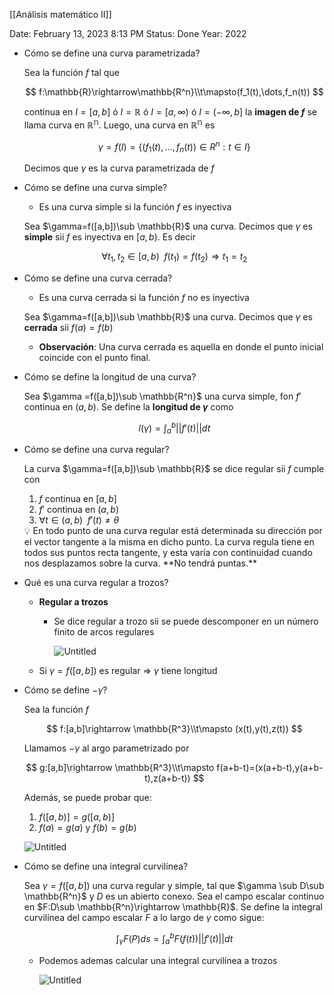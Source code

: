 [[Análisis matemático II]]

Date: February 13, 2023 8:13 PM
Status: Done
Year: 2022

- Cómo se define una curva parametrizada?
    
    Sea la función $f$ tal que
    
    $$
    f:\mathbb{R}\rightarrow\mathbb{R^n}\\t\mapsto(f_1(t),\dots,f_n(t)) 
    $$
    
     continua en $I=[a,b]$ ó $I=\mathbb{R}$ ó  $I=[a,\infty)$ ó $I=(-\infty,b]$ la **imagen de $f$** se llama curva en $\mathbb{R^n}$. Luego, una curva en $\mathbb{R^n}$ es
    
    $$
    \gamma=f(I)=\{(f_1(t),\dots,f_n(t))\in R^n:t\in I\}
    $$
    
    Decimos que $\gamma$ es la curva parametrizada de $f$
    
- Cómo se define una curva simple?
    - Es una curva simple si la función $f$ es inyectiva
    
    Sea $\gamma=f([a,b])\sub \mathbb{R}$ una curva. Decimos que $\gamma$ es **simple** sii $f$ es inyectiva en $[a,b)$. Es decir
    
    $$
    \forall t_1,t_2\in[a,b)\enspace f(t_1)=f(t_2)\Rightarrow t_1=t_2
    $$
    
- Cómo se define una curva cerrada?
    - Es una curva cerrada si la función $f$ no es inyectiva
    
    Sea $\gamma=f([a,b])\sub \mathbb{R}$ una curva. Decimos que $\gamma$ es **cerrada** sii $f(a)=f(b)$
    
    - **Observación**: Una curva cerrada es aquella en donde el punto inicial coincide con el punto final.

- Cómo se define la longitud de una curva?
    
    Sea $\gamma =f([a,b])\sub \mathbb{R^n}$ una curva simple, fon $f'$ continua en $(a,b)$. Se define la **longitud de $\gamma$** como 
    
    $$
    l(\gamma)=\int_a^b ||f'(t)||dt
    $$
    
- Cómo se define una curva regular?
    
    La curva $\gamma=f([a,b])\sub \mathbb{R}$ se dice regular sii $f$ cumple con 
    
    1. $f$ continua en $[a,b]$
    2. $f'$ continua en $(a,b)$
    3.  $\forall t\in (a,b)\enspace f'(t) \neq \theta$
    
    <aside>
    💡 En todo punto de una curva regular está determinada su dirección por el vector tangente a la misma en dicho punto. La curva regula tiene en todos sus puntos recta tangente, y esta varía con continuidad cuando nos desplazamos sobre la curva. **No tendrá puntas.**
    
    </aside>
    
- Qué es una curva regular a trozos?
    - **Regular a trozos**
        - Se dice regular a trozo sii se puede descomponer en un número finito de arcos regulares
            
            ![Untitled](Images/Integrales%20curvilíneas%20en%20campos%20escalares/Untitled.png)
            
    - Si $\gamma =f([a,b])$ es regular $\Rightarrow$ $\gamma$ tiene longitud

- Cómo se define $-\gamma$?
    
    Sea la función $f$
    
    $$
    f:[a,b]\rightarrow \mathbb{R^3}\\t\mapsto (x(t),y(t),z(t))
    $$
    
    Llamamos $-\gamma$ al argo parametrizado por 
    
    $$
    g:[a,b]\rightarrow \mathbb{R^3}\\t\mapsto f(a+b-t)=(x(a+b-t),y(a+b-t),z(a+b-t))
    $$
    
    Además, se puede probar que:
    
    1. $f([a,b)]=g([a,b)]$
    2. $f(a)=g(a)$ y $f(b) = g(b)$
    
    ![Untitled](Images/Integrales%20curvilíneas%20en%20campos%20escalares/Untitled%201.png)
    
- Cómo se define una integral curvilínea?
    
    Sea $\gamma = f([a,b])$ una curva regular y simple, tal que $\gamma \sub D\sub \mathbb{R^n}$ y $D$ es un abierto conexo. Sea el campo escalar continuo en $F:D\sub \mathbb{R^n}\rightarrow \mathbb{R}$. Se define la integral curvilínea del campo escalar $F$ a lo largo de $\gamma$ como sigue:
    
    $$
    \int_\gamma F(P)ds=\int_a^bF(f(t))||f'(t)||dt
    $$
    
    - Podemos ademas calcular una integral curvilínea a trozos
        
        ![Untitled](Images/Integrales%20curvilíneas%20en%20campos%20escalares/Untitled%202.png)


